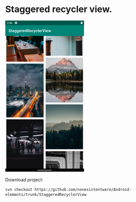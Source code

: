 # Staggered recycler view.

<img src="https://github.com/nonexistentware/Android-elements/blob/dev1/img/Screenshot_1580651200.png?raw=true" width="250" height="480">

Download project:
```
svn checkout https://github.com/nonexistentware/Android-elements/trunk/StaggeredRecyclerView
```
